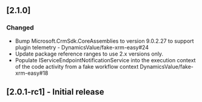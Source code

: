 ## [2.1.0]

### Changed

- Bump Microsoft.CrmSdk.CoreAssemblies to version 9.0.2.27 to support plugin telemetry - DynamicsValue/fake-xrm-easy#24
- Update package reference ranges to use 2.x versions only.
- Populate IServiceEndpointNotificationService into the execution context of the code activity from a fake workflow context DynamicsValue/fake-xrm-easy#18

## [2.0.1-rc1] - Initial release